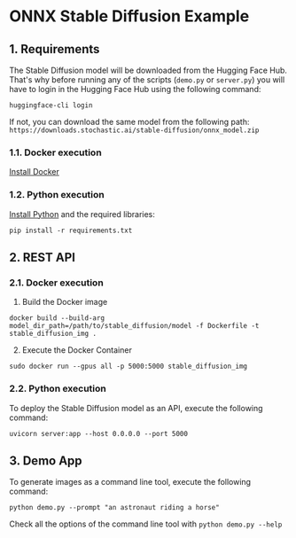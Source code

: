 # ONNX Stable Diffusion Example

## 1. Requirements
The Stable Diffusion model will be downloaded from the Hugging Face Hub. That's why before running any of the scripts (`demo.py` or `server.py`) you will have to login in the Hugging Face Hub using the following command:

``` 
huggingface-cli login
```

If not, you can download the same model from the following path: `https://downloads.stochastic.ai/stable-diffusion/onnx_model.zip`

### 1.1. Docker execution
[Install Docker](https://docs.docker.com/engine/install/)


### 1.2. Python execution
[Install Python](https://www.python.org/downloads/) and the required libraries:
```
pip install -r requirements.txt
```

## 2. REST API

### 2.1. Docker execution

1. Build the Docker image
```
docker build --build-arg model_dir_path=/path/to/stable_diffusion/model -f Dockerfile -t stable_diffusion_img .
```

2. Execute the Docker Container
```
sudo docker run --gpus all -p 5000:5000 stable_diffusion_img
```

### 2.2. Python execution

To deploy the Stable Diffusion model as an API, execute the following command:
```
uvicorn server:app --host 0.0.0.0 --port 5000
```

## 3. Demo App

To generate images as a command line tool, execute the following command:
```
python demo.py --prompt "an astronaut riding a horse"
```

Check all the options of the command line tool with `python demo.py --help`
